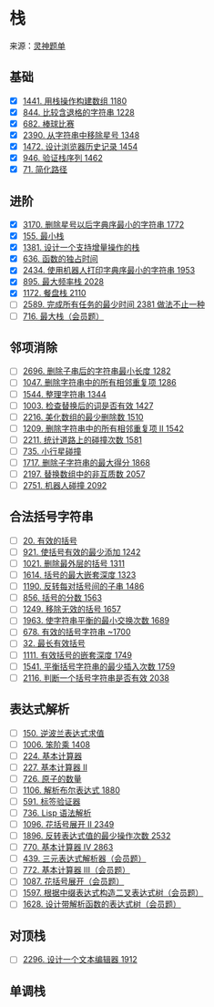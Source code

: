 # 栈
来源：[灵神题单](https://leetcode.cn/circle/discuss/mOr1u6/)

## 基础
- [x] [1441. 用栈操作构建数组 1180](https://leetcode.cn/problems/build-an-array-with-stack-operations/)
- [x] [844. 比较含退格的字符串 1228](https://leetcode.cn/problems/backspace-string-compare/)
- [x] [682. 棒球比赛](https://leetcode.cn/problems/baseball-game/)
- [x] [2390. 从字符串中移除星号 1348](https://leetcode.cn/problems/removing-stars-from-a-string/)
- [x] [1472. 设计浏览器历史记录 1454](https://leetcode.cn/problems/design-browser-history/)
- [x] [946. 验证栈序列 1462](https://leetcode.cn/problems/validate-stack-sequences/)
- [x] [71. 简化路径](https://leetcode.cn/problems/simplify-path/)

## 进阶
- [x] [3170. 删除星号以后字典序最小的字符串 1772](https://leetcode.cn/problems/lexicographically-minimum-string-after-removing-stars/)
- [x] [155. 最小栈](https://leetcode.cn/problems/min-stack/)
- [x] [1381. 设计一个支持增量操作的栈](https://leetcode.cn/problems/design-a-stack-with-increment-operation/)
- [x] [636. 函数的独占时间](https://leetcode.cn/problems/exclusive-time-of-functions/)
- [x] [2434. 使用机器人打印字典序最小的字符串 1953](https://leetcode.cn/problems/using-a-robot-to-print-the-lexicographically-smallest-string/)
- [x] [895. 最大频率栈 2028](https://leetcode.cn/problems/maximum-frequency-stack/)
- [x] [1172. 餐盘栈 2110](https://leetcode.cn/problems/dinner-plate-stacks/)
- [ ] [2589. 完成所有任务的最少时间 2381 做法不止一种](https://leetcode.cn/problems/minimum-time-to-complete-all-tasks/)
- [ ] [716. 最大栈（会员题）](https://leetcode.cn/problems/max-stack/)

## 邻项消除
- [ ] [2696. 删除子串后的字符串最小长度 1282](https://leetcode.cn/problems/minimum-string-length-after-removing-substrings/)
- [ ] [1047. 删除字符串中的所有相邻重复项 1286](https://leetcode.cn/problems/remove-all-adjacent-duplicates-in-string/)
- [ ] [1544. 整理字符串 1344](https://leetcode.cn/problems/make-the-string-great/)
- [ ] [1003. 检查替换后的词是否有效 1427](https://leetcode.cn/problems/check-if-word-is-valid-after-substitutions/)
- [ ] [2216. 美化数组的最少删除数 1510](https://leetcode.cn/problems/minimum-deletions-to-make-array-beautiful/)
- [ ] [1209. 删除字符串中的所有相邻重复项 II 1542](https://leetcode.cn/problems/remove-all-adjacent-duplicates-in-string-ii/)
- [ ] [2211. 统计道路上的碰撞次数 1581](https://leetcode.cn/problems/count-collisions-on-a-road/)
- [ ] [735. 小行星碰撞](https://leetcode.cn/problems/asteroid-collision/)
- [ ] [1717. 删除子字符串的最大得分 1868](https://leetcode.cn/problems/maximum-score-from-removing-substrings/)
- [ ] [2197. 替换数组中的非互质数 2057](https://leetcode.cn/problems/replace-non-coprime-numbers-in-array/)
- [ ] [2751. 机器人碰撞 2092](https://leetcode.cn/problems/robot-collisions/)

## 合法括号字符串
- [ ] [20. 有效的括号](https://leetcode.cn/problems/valid-parentheses/)
- [ ] [921. 使括号有效的最少添加 1242](https://leetcode.cn/problems/minimum-add-to-make-parentheses-valid/)
- [ ] [1021. 删除最外层的括号 1311](https://leetcode.cn/problems/remove-outermost-parentheses/)
- [ ] [1614. 括号的最大嵌套深度 1323](https://leetcode.cn/problems/maximum-nesting-depth-of-the-parentheses/)
- [ ] [1190. 反转每对括号间的子串 1486](https://leetcode.cn/problems/reverse-substrings-between-each-pair-of-parentheses/)
- [ ] [856. 括号的分数 1563](https://leetcode.cn/problems/score-of-parentheses/)
- [ ] [1249. 移除无效的括号 1657](https://leetcode.cn/problems/minimum-remove-to-make-valid-parentheses/)
- [ ] [1963. 使字符串平衡的最小交换次数 1689](https://leetcode.cn/problems/minimum-number-of-swaps-to-make-the-string-balanced/)
- [ ] [678. 有效的括号字符串 ~1700](https://leetcode.cn/problems/valid-parenthesis-string/)
- [ ] [32. 最长有效括号](https://leetcode.cn/problems/longest-valid-parentheses/)
- [ ] [1111. 有效括号的嵌套深度 1749](https://leetcode.cn/problems/maximum-nesting-depth-of-two-valid-parentheses-strings/)
- [ ] [1541. 平衡括号字符串的最少插入次数 1759](https://leetcode.cn/problems/minimum-insertions-to-balance-a-parentheses-string/)
- [ ] [2116. 判断一个括号字符串是否有效 2038](https://leetcode.cn/problems/check-if-a-parentheses-string-can-be-valid/)

## 表达式解析
- [ ] [150. 逆波兰表达式求值](https://leetcode.cn/problems/evaluate-reverse-polish-notation/)
- [ ] [1006. 笨阶乘 1408](https://leetcode.cn/problems/clumsy-factorial/)
- [ ] [224. 基本计算器](https://leetcode.cn/problems/basic-calculator/)
- [ ] [227. 基本计算器 II](https://leetcode.cn/problems/basic-calculator-ii/)
- [ ] [726. 原子的数量](https://leetcode.cn/problems/number-of-atoms/)
- [ ] [1106. 解析布尔表达式 1880](https://leetcode.cn/problems/parsing-a-boolean-expression/)
- [ ] [591. 标签验证器](https://leetcode.cn/problems/tag-validator/)
- [ ] [736. Lisp 语法解析](https://leetcode.cn/problems/parse-lisp-expression/)
- [ ] [1096. 花括号展开 II 2349](https://leetcode.cn/problems/brace-expansion-ii/)
- [ ] [1896. 反转表达式值的最少操作次数 2532](https://leetcode.cn/problems/minimum-cost-to-change-the-final-value-of-expression/)
- [ ] [770. 基本计算器 IV 2863](https://leetcode.cn/problems/basic-calculator-iv/)
- [ ] [439. 三元表达式解析器（会员题）](https://leetcode.cn/problems/ternary-expression-parser/)
- [ ] [772. 基本计算器 III（会员题）](https://leetcode.cn/problems/basic-calculator-iii/)
- [ ] [1087. 花括号展开（会员题）](https://leetcode.cn/problems/brace-expansion/)
- [ ] [1597. 根据中缀表达式构造二叉表达式树（会员题）](https://leetcode.cn/problems/build-binary-expression-tree-from-infix-expression/)
- [ ] [1628. 设计带解析函数的表达式树（会员题）](https://leetcode.cn/problems/design-an-expression-tree-with-evaluate-function/)

## 对顶栈
- [ ] [2296. 设计一个文本编辑器 1912](https://leetcode.cn/problems/design-a-text-editor/)

## 单调栈
